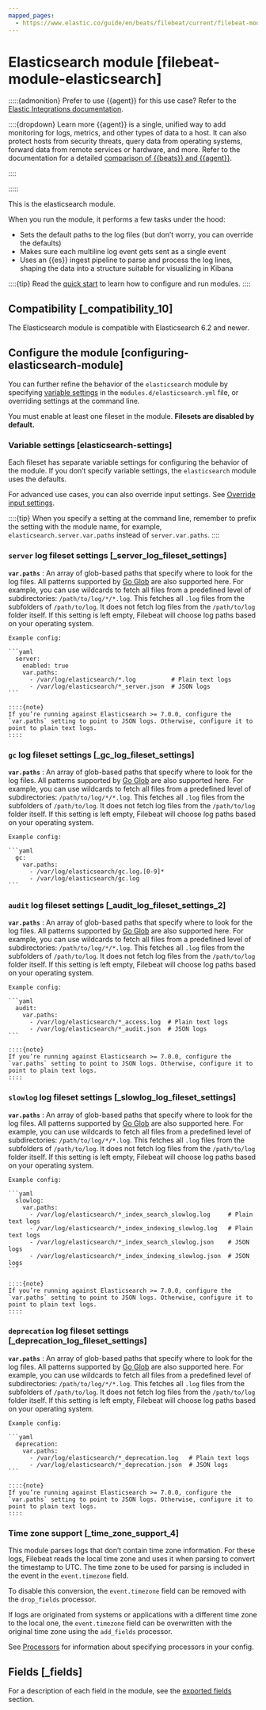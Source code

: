 ```yaml
---
mapped_pages:
  - https://www.elastic.co/guide/en/beats/filebeat/current/filebeat-module-elasticsearch.html
---
```


<!-- This file is generated! See scripts/docs_collector.py -->

# Elasticsearch module [filebeat-module-elasticsearch]

:::::{admonition} Prefer to use {{agent}} for this use case?
Refer to the [Elastic Integrations documentation](integration-docs://reference/elasticsearch/index.md).

::::{dropdown} Learn more
{{agent}} is a single, unified way to add monitoring for logs, metrics, and other types of data to a host. It can also protect hosts from security threats, query data from operating systems, forward data from remote services or hardware, and more. Refer to the documentation for a detailed [comparison of {{beats}} and {{agent}}](docs-content://reference/fleet/index.md).

::::


:::::


This is the elasticsearch module.

When you run the module, it performs a few tasks under the hood:

* Sets the default paths to the log files (but don’t worry, you can override the defaults)
* Makes sure each multiline log event gets sent as a single event
* Uses an {{es}} ingest pipeline to parse and process the log lines, shaping the data into a structure suitable for visualizing in Kibana

::::{tip}
Read the [quick start](/reference/filebeat/filebeat-installation-configuration.md) to learn how to configure and run modules.
::::



## Compatibility [_compatibility_10]

The Elasticsearch module is compatible with Elasticsearch 6.2 and newer.


## Configure the module [configuring-elasticsearch-module]

You can further refine the behavior of the `elasticsearch` module by specifying [variable settings](#elasticsearch-settings) in the `modules.d/elasticsearch.yml` file, or overriding settings at the command line.

You must enable at least one fileset in the module. **Filesets are disabled by default.**


### Variable settings [elasticsearch-settings]

Each fileset has separate variable settings for configuring the behavior of the module. If you don’t specify variable settings, the `elasticsearch` module uses the defaults.

For advanced use cases, you can also override input settings. See [Override input settings](/reference/filebeat/advanced-settings.md).

::::{tip}
When you specify a setting at the command line, remember to prefix the setting with the module name, for example, `elasticsearch.server.var.paths` instead of `server.var.paths`.
::::



### `server` log fileset settings [_server_log_fileset_settings]

**`var.paths`**
:   An array of glob-based paths that specify where to look for the log files. All patterns supported by [Go Glob](https://golang.org/pkg/path/filepath/#Glob) are also supported here. For example, you can use wildcards to fetch all files from a predefined level of subdirectories: `/path/to/log/*/*.log`. This fetches all `.log` files from the subfolders of `/path/to/log`. It does not fetch log files from the `/path/to/log` folder itself. If this setting is left empty, Filebeat will choose log paths based on your operating system.

    Example config:

    ```yaml
      server:
        enabled: true
        var.paths:
          - /var/log/elasticsearch/*.log          # Plain text logs
          - /var/log/elasticsearch/*_server.json  # JSON logs
    ```

    ::::{note}
    If you’re running against Elasticsearch >= 7.0.0, configure the `var.paths` setting to point to JSON logs. Otherwise, configure it to point to plain text logs.
    ::::



### `gc` log fileset settings [_gc_log_fileset_settings]

**`var.paths`**
:   An array of glob-based paths that specify where to look for the log files. All patterns supported by [Go Glob](https://golang.org/pkg/path/filepath/#Glob) are also supported here. For example, you can use wildcards to fetch all files from a predefined level of subdirectories: `/path/to/log/*/*.log`. This fetches all `.log` files from the subfolders of `/path/to/log`. It does not fetch log files from the `/path/to/log` folder itself. If this setting is left empty, Filebeat will choose log paths based on your operating system.

    Example config:

    ```yaml
      gc:
        var.paths:
          - /var/log/elasticsearch/gc.log.[0-9]*
          - /var/log/elasticsearch/gc.log
    ```



### `audit` log fileset settings [_audit_log_fileset_settings_2]

**`var.paths`**
:   An array of glob-based paths that specify where to look for the log files. All patterns supported by [Go Glob](https://golang.org/pkg/path/filepath/#Glob) are also supported here. For example, you can use wildcards to fetch all files from a predefined level of subdirectories: `/path/to/log/*/*.log`. This fetches all `.log` files from the subfolders of `/path/to/log`. It does not fetch log files from the `/path/to/log` folder itself. If this setting is left empty, Filebeat will choose log paths based on your operating system.

    Example config:

    ```yaml
      audit:
        var.paths:
          - /var/log/elasticsearch/*_access.log  # Plain text logs
          - /var/log/elasticsearch/*_audit.json  # JSON logs
    ```

    ::::{note}
    If you’re running against Elasticsearch >= 7.0.0, configure the `var.paths` setting to point to JSON logs. Otherwise, configure it to point to plain text logs.
    ::::



### `slowlog` log fileset settings [_slowlog_log_fileset_settings]

**`var.paths`**
:   An array of glob-based paths that specify where to look for the log files. All patterns supported by [Go Glob](https://golang.org/pkg/path/filepath/#Glob) are also supported here. For example, you can use wildcards to fetch all files from a predefined level of subdirectories: `/path/to/log/*/*.log`. This fetches all `.log` files from the subfolders of `/path/to/log`. It does not fetch log files from the `/path/to/log` folder itself. If this setting is left empty, Filebeat will choose log paths based on your operating system.

    Example config:

    ```yaml
      slowlog:
        var.paths:
          - /var/log/elasticsearch/*_index_search_slowlog.log     # Plain text logs
          - /var/log/elasticsearch/*_index_indexing_slowlog.log   # Plain text logs
          - /var/log/elasticsearch/*_index_search_slowlog.json    # JSON logs
          - /var/log/elasticsearch/*_index_indexing_slowlog.json  # JSON logs
    ```

    ::::{note}
    If you’re running against Elasticsearch >= 7.0.0, configure the `var.paths` setting to point to JSON logs. Otherwise, configure it to point to plain text logs.
    ::::



### `deprecation` log fileset settings [_deprecation_log_fileset_settings]

**`var.paths`**
:   An array of glob-based paths that specify where to look for the log files. All patterns supported by [Go Glob](https://golang.org/pkg/path/filepath/#Glob) are also supported here. For example, you can use wildcards to fetch all files from a predefined level of subdirectories: `/path/to/log/*/*.log`. This fetches all `.log` files from the subfolders of `/path/to/log`. It does not fetch log files from the `/path/to/log` folder itself. If this setting is left empty, Filebeat will choose log paths based on your operating system.

    Example config:

    ```yaml
      deprecation:
        var.paths:
          - /var/log/elasticsearch/*_deprecation.log   # Plain text logs
          - /var/log/elasticsearch/*_deprecation.json  # JSON logs
    ```

    ::::{note}
    If you’re running against Elasticsearch >= 7.0.0, configure the `var.paths` setting to point to JSON logs. Otherwise, configure it to point to plain text logs.
    ::::



### Time zone support [_time_zone_support_4]

This module parses logs that don’t contain time zone information. For these logs, Filebeat reads the local time zone and uses it when parsing to convert the timestamp to UTC. The time zone to be used for parsing is included in the event in the `event.timezone` field.

To disable this conversion, the `event.timezone` field can be removed with the `drop_fields` processor.

If logs are originated from systems or applications with a different time zone to the local one, the `event.timezone` field can be overwritten with the original time zone using the `add_fields` processor.

See [Processors](/reference/filebeat/filtering-enhancing-data.md) for information about specifying processors in your config.

## Fields [_fields]

For a description of each field in the module, see the [exported fields](/reference/filebeat/exported-fields-elasticsearch.md) section.
